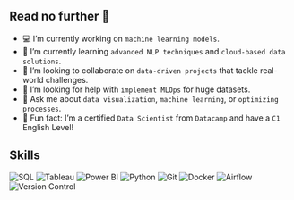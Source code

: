 ## Read no further 👋

* 💻 I’m currently working on `machine learning models`.  
* 🌱 I’m currently learning `advanced NLP techniques` and `cloud-based data solutions`.  
* 🔮 I’m looking to collaborate on `data-driven projects` that tackle real-world challenges.  
* 🧐 I’m looking for help with `implement MLOps` for huge datasets.  
* 💬 Ask me about `data visualization`, `machine learning`, or `optimizing processes`.    
* 💎 Fun fact: I’m a certified `Data Scientist` from `Datacamp` and have a `C1` English Level!

## Skills

![SQL](https://img.shields.io/badge/SQL-FFD700?style=for-the-badge&logo=postgresql&logoColor=black&labelColor=101010)
![Tableau](https://img.shields.io/badge/Tableau-FFD700?style=for-the-badge&logo=tableau&logoColor=black)
![Power BI](https://img.shields.io/badge/Power_BI-FFD700?style=for-the-badge&logo=google-analytics&logoColor=black)
![Python](https://img.shields.io/badge/Python-FFD700?style=for-the-badge&logo=python&logoColor=black)
![Git](https://img.shields.io/badge/Git-FFD700?style=for-the-badge&logo=git&logoColor=black)
![Docker](https://img.shields.io/badge/Docker-FFD700?style=for-the-badge&logo=docker&logoColor=black)
![Airflow](https://img.shields.io/badge/Airflow-FFD700?style=for-the-badge&logo=apache-airflow&logoColor=black)</br>
![Version Control](https://www.freepik.com/icon/developer_5338322)

<!--
**rownlet/rownlet** is a ✨ _special_ ✨ repository because its `README.md` (this file) appears on your GitHub profile.

Here are some ideas to get you started:



-->
